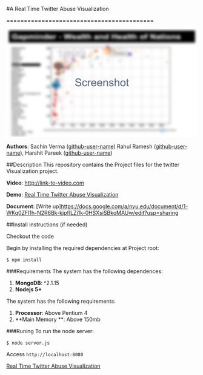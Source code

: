 #A Real Time Twitter Abuse Visualization

==========================================

![alt text](https://raw.githubusercontent.com/CristianFelix/infoviz/master/Screen.png "Screenshot")

**Authors**: Sachin Verma ([github-user-name](https://github.com/Sachinve)) Rahul Ramesh ([github-user-name](https://github.com/rahulkalpsts107)), Harshit Pareek ([github-user-name](https://github.com/hars1014))

##Description
This repository contains the Project files for the twitter
Visualization project.

**Video**: http://link-to-video.com

**Demo**: [Real Time Twitter Abuse Visualization](https://twitterabusevis.herokuapp.com)

**Document**: [Write up]https://docs.google.com/a/nyu.edu/document/d/1-WKq0ZFl1h-N2R6Bk-kjpfILZj1k-0HSXsiSBkoMAUw/edit?usp=sharing

##Install instructions (if needed)

Checkout the code

Begin by installing the required dependencies at Project root:

	$ npm install


###Requirements 
The system has the following dependences:

1. **MongoDB**: ^2.1.15 
2. **Nodejs 5+**

The system has the following requirements:

1. **Processor**:  Above Pentium 4
1. **Main Memory **: Above 150mb

###Runing
To run the node server:

	$ node server.js
Access `http://localhost:8080`

[Real Time Twitter Abuse Visualization](https://twitterabusevis.herokuapp.com)

